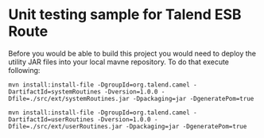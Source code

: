 Unit testing sample for Talend ESB Route
========================

Before you would be able to build this project you would need to deploy the utility JAR files into your local mavne repository.
To do that execute following:

    mvn install:install-file -DgroupId=org.talend.camel -DartifactId=systemRoutines -Dversion=1.0.0 -Dfile=./src/ext/systemRoutines.jar -Dpackaging=jar -DgeneratePom=true

    mvn install:install-file -DgroupId=org.talend.camel -DartifactId=userRoutines -Dversion=1.0.0 -Dfile=./src/ext/userRoutines.jar -Dpackaging=jar -DgeneratePom=true
